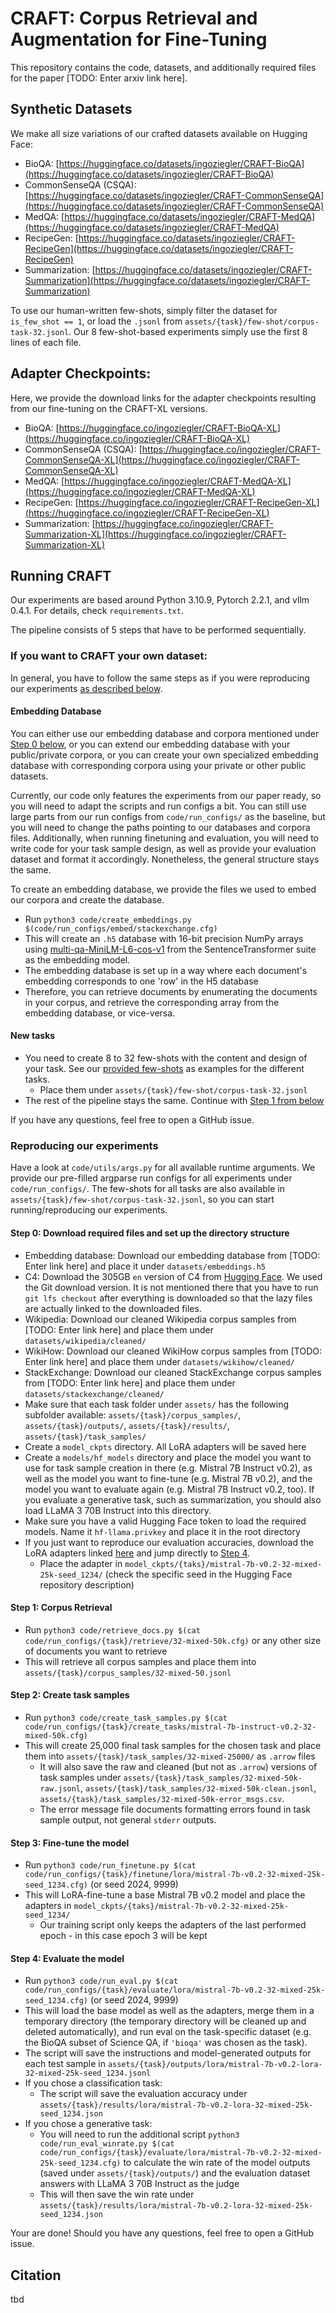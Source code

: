 # CRAFT: Corpus Retrieval and Augmentation for Fine-Tuning
This repository contains the code, datasets, and additionally required files for the paper [TODO: Enter arxiv link here].

## Synthetic Datasets
We make all size variations of our crafted datasets available on Hugging Face:
* BioQA: [https://huggingface.co/datasets/ingoziegler/CRAFT-BioQA](https://huggingface.co/datasets/ingoziegler/CRAFT-BioQA)
* CommonSenseQA (CSQA): [https://huggingface.co/datasets/ingoziegler/CRAFT-CommonSenseQA](https://huggingface.co/datasets/ingoziegler/CRAFT-CommonSenseQA)
* MedQA: [https://huggingface.co/datasets/ingoziegler/CRAFT-MedQA](https://huggingface.co/datasets/ingoziegler/CRAFT-MedQA)
* RecipeGen: [https://huggingface.co/datasets/ingoziegler/CRAFT-RecipeGen](https://huggingface.co/datasets/ingoziegler/CRAFT-RecipeGen)
* Summarization: [https://huggingface.co/datasets/ingoziegler/CRAFT-Summarization](https://huggingface.co/datasets/ingoziegler/CRAFT-Summarization)

To use our human-written few-shots, simply filter the dataset for `is_few_shot == 1`, or load the `.jsonl` from `assets/{task}/few-shot/corpus-task-32.jsonl`.
Our 8 few-shot-based experiments simply use the first 8 lines of each file.

## Adapter Checkpoints:
Here, we provide the download links for the adapter checkpoints resulting from our fine-tuning on the CRAFT-XL versions. 
* BioQA: [https://huggingface.co/ingoziegler/CRAFT-BioQA-XL](https://huggingface.co/ingoziegler/CRAFT-BioQA-XL)
* CommonSenseQA (CSQA): [https://huggingface.co/ingoziegler/CRAFT-CommonSenseQA-XL](https://huggingface.co/ingoziegler/CRAFT-CommonSenseQA-XL)
* MedQA: [https://huggingface.co/ingoziegler/CRAFT-MedQA-XL](https://huggingface.co/ingoziegler/CRAFT-MedQA-XL)
* RecipeGen: [https://huggingface.co/ingoziegler/CRAFT-RecipeGen-XL](https://huggingface.co/ingoziegler/CRAFT-RecipeGen-XL)
* Summarization: [https://huggingface.co/ingoziegler/CRAFT-Summarization-XL](https://huggingface.co/ingoziegler/CRAFT-Summarization-XL)

## Running CRAFT
Our experiments are based around Python 3.10.9, Pytorch 2.2.1, and vllm 0.4.1. For details, check `requirements.txt`.

The pipeline consists of 5 steps that have to be performed sequentially.

### If you want to CRAFT your own dataset:
In general, you have to follow the same steps as if you were reproducing our experiments [as described below](#reproducing-our-experiments).

#### Embedding Database
You can either use our embedding database and corpora mentioned under [Step 0 below](#step-0-download-required-files-and-set-up-the-directory-structure), or you can extend our embedding database with your public/private corpora, or you can create your own specialized embedding database with corresponding corpora using your private or other public datasets.

Currently, our code only features the experiments from our paper ready, so you will need to adapt the scripts and run configs a bit.
You can still use large parts from our run configs from `code/run_configs/` as the baseline, but you will need to change the paths pointing to our databases and corpora files.
Additionally, when running finetuning and evaluation, you will need to write code for your task sample design, as well as provide your evaluation dataset and format it accordingly.
Nonetheless, the general structure stays the same.

To create an embedding database, we provide the files we used to embed our corpora and create the database.
* Run `python3 code/create_embeddings.py $(code/run_configs/embed/stackexchange.cfg)`
* This will create an `.h5` database with 16-bit precision NumPy arrays using [multi-qa-MiniLM-L6-cos-v1](https://sbert.net/docs/sentence_transformer/pretrained_models.html) from the SentenceTransformer suite as the embedding model.
* The embedding database is set up in a way where each document's embedding corresponds to one 'row' in the H5 database
* Therefore, you can retrieve documents by enumerating the documents in your corpus, and retrieve the corresponding array from the embedding database, or vice-versa.

#### New tasks
* You need to create 8 to 32 few-shots with the content and design of your task. See our [provided few-shots](#synthetic-datasets) as examples for the different tasks.
    * Place them under `assets/{task}/few-shot/corpus-task-32.jsonl`
* The rest of the pipeline stays the same. Continue with [Step 1 from below](#step-1-corpus-retrieval)


If you have any questions, feel free to open a GitHub issue.

### Reproducing our experiments
Have a look at `code/utils/args.py` for all available runtime arguments.
We provide our pre-filled argparse run configs for all experiments under `code/run_configs/`.
The few-shots for all tasks are also available in `assets/{task}/few-shot/corpus-task-32.jsonl`, so you can start running/reproducing our experiments.

#### Step 0: Download required files and set up the directory structure
* Embedding database: Download our embedding database from [TODO: Enter link here] and place it under `datasets/embeddings.h5`
* C4: Download the 305GB `en` version of C4 from [Hugging Face](https://huggingface.co/datasets/allenai/c4). We used the Git download version. It is not mentioned there that you have to run `git lfs checkout` after everything is downloaded so that the lazy files are actually linked to the downloaded files. 
* Wikipedia: Download our cleaned Wikipedia corpus samples from [TODO: Enter link here] and place them under `datasets/wikipedia/cleaned/`
* WikiHow: Download our cleaned WikiHow corpus samples from [TODO: Enter link here] and place them under `datasets/wikihow/cleaned/`
* StackExchange: Download our cleaned StackExchange corpus samples from [TODO: Enter link here] and place them under `datasets/stackexchange/cleaned/`
* Make sure that each task folder under `assets/` has the following subfolder available: `assets/{task}/corpus_samples/`, `assets/{task}/outputs/`, `assets/{task}/results/`, `assets/{task}/task_samples/`
* Create a `model_ckpts` directory. All LoRA adapters will be saved here
* Create a `models/hf_models` directory and place the model you want to use for task sample creation in there (e.g. Mistral 7B Instruct v0.2), as well as the model you want to fine-tune (e.g. Mistral 7B v0.2), and the model you want to evaluate again (e.g. Mistral 7B Instruct v0.2, too). If you evaluate a generative task, such as summarization, you should also load LLaMA 3 70B Instruct into this directory.
* Make sure you have a valid Hugging Face token to load the required models. Name it `hf-llama.privkey` and place it in the root directory
* If you just want to reproduce our evaluation accuracies, download the LoRA adapters linked [here](#adapter-checkpoints) and jump directly to [Step 4](#step-4-evaluate-the-model).
    * Place the adapter in `model_ckpts/{taks}/mistral-7b-v0.2-32-mixed-25k-seed_1234/` (check the specific seed in the Hugging Face repository description)

#### Step 1: Corpus Retrieval
* Run `python3 code/retrieve_docs.py $(cat code/run_configs/{task}/retrieve/32-mixed-50k.cfg)` or any other size of documents you want to retrieve
* This will retrieve all corpus samples and place them into `assets/{task}/corpus_samples/32-mixed-50.jsonl`

#### Step 2: Create task samples
* Run `python3 code/create_task_samples.py $(cat code/run_configs/{task}/create_tasks/mistral-7b-instruct-v0.2-32-mixed-50k.cfg)`
* This will create 25,000 final task samples for the chosen task and place them into `assets/{task}/task_samples/32-mixed-25000/` as `.arrow` files
    * It will also save the raw and cleaned (but not as `.arrow`) versions of task samples under `assets/{task}/task_samples/32-mixed-50k-raw.jsonl`, `assets/{task}/task_samples/32-mixed-50k-clean.jsonl`, `assets/{task}/task_samples/32-mixed-50k-error_msgs.csv`.
    * The error message file documents formatting errors found in task sample output, not general `stderr` outputs.

#### Step 3: Fine-tune the model
* Run `python3 code/run_finetune.py $(cat code/run_configs/{task}/finetune/lora/mistral-7b-v0.2-32-mixed-25k-seed_1234.cfg)` (or seed 2024, 9999)
* This will LoRA-fine-tune a base Mistral 7B v0.2 model and place the adapters in `model_ckpts/{taks}/mistral-7b-v0.2-32-mixed-25k-seed_1234/`
    * Our training script only keeps the adapters of the last performed epoch - in this case epoch 3 will be kept

#### Step 4: Evaluate the model
* Run `python3 code/run_eval.py $(cat code/run_configs/{task}/evaluate/lora/mistral-7b-v0.2-32-mixed-25k-seed_1234.cfg)` (or seed 2024, 9999)
* This will load the base model as well as the adapters, merge them in a temporary directory (the temporary directory will be cleaned up and deleted automatically), and run eval on the task-specific dataset (e.g. the BioQA subset of Science QA, if `'bioqa'` was chosen as the task).
* The script will save the instructions and model-generated outputs for each test sample in `assets/{task}/outputs/lora/mistral-7b-v0.2-lora-32-mixed-25k-seed_1234.jsonl`
* If you chose a classification task:
    * The script will save the evaluation accuracy under `assets/{task}/results/lora/mistral-7b-v0.2-lora-32-mixed-25k-seed_1234.json`
* If you chose a generative task:
    * You will need to run the additional script `python3 code/run_eval_winrate.py $(cat code/run_configs/{task}/evaluate/lora/mistral-7b-v0.2-32-mixed-25k-seed_1234.cfg)` to calculate the win rate of the model outputs (saved under `assets/{task}/outputs/`) and the evaluation dataset answers with LLaMA 3 70B Instruct as the judge
    * This will then save the win rate under `assets/{task}/results/lora/mistral-7b-v0.2-lora-32-mixed-25k-seed_1234.json`


Your are done! Should you have any questions, feel free to open a GitHub issue.

## Citation
tbd
